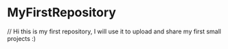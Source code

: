 # MyFirstRepository
// Hi this is my first repository, I will use it to upload and share my first small projects :)
